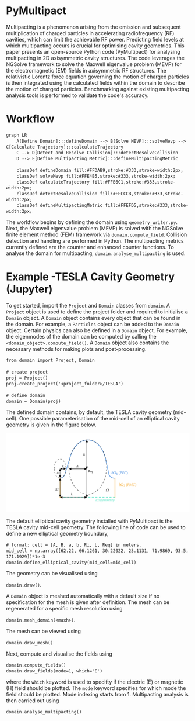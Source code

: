 # PyMultipact

Multipacting is a phenomenon arising from the emission and subsequent multiplication of charged 
particles in accelerating radiofrequency (RF) cavities, which can limit the achievable RF power. 
Predicting field levels at which multipacting occurs is crucial for optimising cavity geometries. 
This paper presents an open-source Python code (PyMultipact) for analysing multipacting 
in 2D axisymmetric cavity structures. The code leverages the NGSolve framework to solve the 
Maxwell eigenvalue problem (MEVP) for the electromagnetic (EM) fields in axisymmetric RF structures.
The relativistic Lorentz force equation governing the motion of charged particles is then integrated 
using the calculated fields within the domain to describe the motion of charged particles. 
Benchmarking against existing multipacting analysis tools is performed to validate the code's accuracy.

# Workflow

```mermaid
graph LR
    A[Define Domain]:::defineDomain --> B[Solve MEVP]:::solveMevp --> C[Calculate Trajectory]:::calculateTrajectory
    C --> D[Detect and Resolve Collision]:::detectResolveCollision
    D --> E[Define Multipacting Metric]:::defineMultipactingMetric

    classDef defineDomain fill:#FFDAB9,stroke:#333,stroke-width:2px;
    classDef solveMevp fill:#FFE4B5,stroke:#333,stroke-width:2px;
    classDef calculateTrajectory fill:#FFB6C1,stroke:#333,stroke-width:2px;
    classDef detectResolveCollision fill:#FFCCCB,stroke:#333,stroke-width:2px;
    classDef defineMultipactingMetric fill:#FFEFD5,stroke:#333,stroke-width:2px;
```

The workflow begins by defining the domain using `geometry_writer.py`. 
Next, the Maxwell eigenvalue problem (MEVP) is solved with the NGSolve finite element method (FEM) 
framework via `domain.compute_field`. Collision detection and handling are performed in Python. 
The multipacting metrics currently defined are the counter and enhanced counter functions. 
To analyse the domain for multipacting, `domain.analyse_multipacting` is used.


# Example -TESLA Cavity Geometry (Jupyter)

To get started, import the ``Project`` and ``Domain`` classes from ``domain``. A ``Project`` object is used to define the project folder
and required to initialise a ``Domain`` object. A ``Domain`` object contains every object that can be found in
the domain. For example, a ``Particles`` object can be added to the ``Domain`` object. Certain physics
can also be defined in a ``Domain`` object. For example, the eigenmodes of the domain can be computed
by calling the ``<domain_object>.compute_field()``. A ``Domain`` object also contains the necessary methods for
making plots and post-processing. 

```
from domain import Project, Domain

# create project
proj = Project()
proj.create_project('<project_folder>/TESLA')

# define domain
domain = Domain(proj)
```

The defined domain contains, by default, the TESLA cavity geometry (mid-cell). One possible parameterisation of the 
mid-cell of an elliptical cavity geometry is given in the figure below.

![ALT TEXT](./docs/source/images/tesla_mid_cell.png)

The default elliptical cavity geometry installed with PyMultipact is the TESLA cavity mid-cell geometry. The following 
line of code can be used to define a new elliptical geometry boundary,

```
# format: cell = [A, B, a, b, Ri, L, Req] in meters.
mid_cell = np.array([62.22, 66.1261, 30.22022, 23.1131, 71.9869, 93.5, 171.1929])*1e-3
domain.define_elliptical_cavity(mid_cell=mid_cell)
```

The geometry can be visualised using

```domain.draw()```. 

A ``Domain`` object is meshed automatically with a default size if no specification
for the mesh is given after definition. The mesh can be regenerated for a specific mesh resolution using

```domain.mesh_domain(<maxh>)```. 

The mesh can be viewed using

```domain.draw_mesh()```

Next, compute and visualise the fields using

```
domain.compute_fields()
domain.draw_fields(mode=1, which='E')
```

where the ``which`` keyword is used to specifty if the electric (E) or magnetic (H) field should be plotted.
The ``mode`` keyword specifies for which mode the field should be plotted. Mode indexing starts from 1.
Multipacting analysis is then carried out using

```
domain.analyse_multipacting()
```
